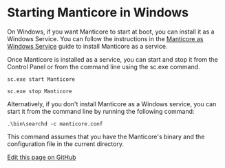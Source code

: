 # Starting Manticore in Windows

On Windows, if you want Manticore to start at boot, you can install it as a Windows Service. You can follow the instructions in the [Manticore as Windows Service](../Installation/Windows.md) guide to install Manticore as a service.

Once Manticore is installed as a service, you can start and stop it from the Control Panel or from the command line using the sc.exe command.

```shell
sc.exe start Manticore
```

```shell
sc.exe stop Manticore
```
Alternatively, if you don't install Manticore as a Windows service, you can start it from the command line by running the following command:

```shell
.\bin\searchd -c manticore.conf
```
This command assumes that you have the Manticore's binary and the configuration file in the current directory.

[Edit this page on GitHub](https://github.com/manticoresoftware/manticoresearch/tree/master/manual/Starting_the_server/Windows.md)

<!-- proofread -->